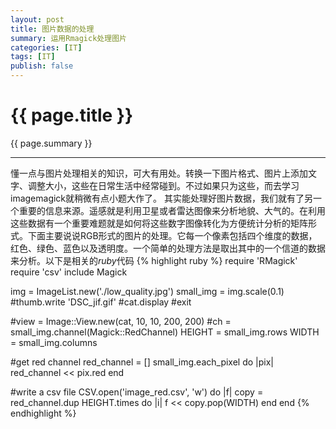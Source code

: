 ```yaml
---
layout: post
title: 图片数据的处理
summary: 运用Rmagick处理图片
categories: [IT]
tags: [IT]
publish: false
---
```

                     
# {{ page.title }} #
{{ page.summary }}
******
懂一点与图片处理相关的知识，可大有用处。转换一下图片格式、图片上添加文字、调整大小，这些在日常生活中经常碰到。不过如果只为这些，而去学习imagemagick就稍微有点小题大作了。
其实能处理好图片数据，我们就有了另一个重要的信息来源。遥感就是利用卫星或者雷达图像来分析地貌、大气的。在利用这些数据有一个重要难题就是如何将这些数字图像转化为方便统计分析的矩阵形式。下面主要说说RGB形式的图片的处理。它每一个像素包括四个维度的数据，红色、绿色、蓝色以及透明度。一个简单的处理方法是取出其中的一个信道的数据来分析。以下是相关的*ruby*代码
{% highlight ruby %}
require 'RMagick'
require 'csv'
include Magick

img = ImageList.new('./low_quality.jpg')
small_img = img.scale(0.1)
#thumb.write 'DSC_jif.gif'
#cat.display
#exit

#view = Image::View.new(cat, 10, 10, 200, 200)
#ch = small_img.channel(Magick::RedChannel)
HEIGHT = small_img.rows
WIDTH = small_img.columns

#get red channel
red_channel = []
small_img.each_pixel do |pix|
  red_channel << pix.red
end

#write a csv file
CSV.open('image_red.csv', 'w') do |f|
	copy = red_channel.dup
	HEIGHT.times do |i|
		f << copy.pop(WIDTH)
	end
end
{% endhighlight %}
